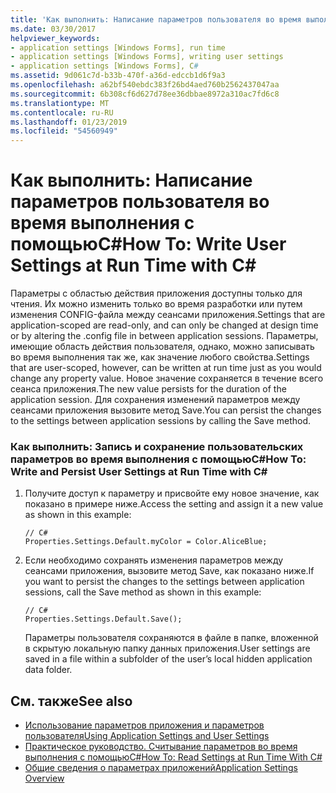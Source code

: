 ```yaml
---
title: 'Как выполнить: Написание параметров пользователя во время выполнения с помощьюC#'
ms.date: 03/30/2017
helpviewer_keywords:
- application settings [Windows Forms], run time
- application settings [Windows Forms], writing user settings
- application settings [Windows Forms], C#
ms.assetid: 9d061c7d-b33b-470f-a36d-edccb1d6f9a3
ms.openlocfilehash: a62bf540ebdc383f26bd4aed760b2562437047aa
ms.sourcegitcommit: 6b308cf6d627d78ee36dbbae8972a310ac7fd6c8
ms.translationtype: MT
ms.contentlocale: ru-RU
ms.lasthandoff: 01/23/2019
ms.locfileid: "54560949"
---
```

# <a name="how-to-write-user-settings-at-run-time-with-c"></a><span data-ttu-id="21a32-102">Как выполнить: Написание параметров пользователя во время выполнения с помощьюC#</span><span class="sxs-lookup"><span data-stu-id="21a32-102">How To: Write User Settings at Run Time with C#</span></span> #
<span data-ttu-id="21a32-103">Параметры с областью действия приложения доступны только для чтения. Их можно изменить только во время разработки или путем изменения CONFIG-файла между сеансами приложения.</span><span class="sxs-lookup"><span data-stu-id="21a32-103">Settings that are application-scoped are read-only, and can only be changed at design time or by altering the .config file in between application sessions.</span></span> <span data-ttu-id="21a32-104">Параметры, имеющие область действия пользователя, однако, можно записывать во время выполнения так же, как значение любого свойства.</span><span class="sxs-lookup"><span data-stu-id="21a32-104">Settings that are user-scoped, however, can be written at run time just as you would change any property value.</span></span> <span data-ttu-id="21a32-105">Новое значение сохраняется в течение всего сеанса приложения.</span><span class="sxs-lookup"><span data-stu-id="21a32-105">The new value persists for the duration of the application session.</span></span> <span data-ttu-id="21a32-106">Для сохранения изменений параметров между сеансами приложения вызовите метод Save.</span><span class="sxs-lookup"><span data-stu-id="21a32-106">You can persist the changes to the settings between application sessions by calling the Save method.</span></span>  
  
### <a name="how-to-write-and-persist-user-settings-at-run-time-with-c"></a><span data-ttu-id="21a32-107">Как выполнить: Запись и сохранение пользовательских параметров во время выполнения с помощьюC#</span><span class="sxs-lookup"><span data-stu-id="21a32-107">How To: Write and Persist User Settings at Run Time with C#</span></span>  
  
1.  <span data-ttu-id="21a32-108">Получите доступ к параметру и присвойте ему новое значение, как показано в примере ниже.</span><span class="sxs-lookup"><span data-stu-id="21a32-108">Access the setting and assign it a new value as shown in this example:</span></span>  
  
    ```  
    // C#  
    Properties.Settings.Default.myColor = Color.AliceBlue;  
    ```  
  
2.  <span data-ttu-id="21a32-109">Если необходимо сохранять изменения параметров между сеансами приложения, вызовите метод Save, как показано ниже.</span><span class="sxs-lookup"><span data-stu-id="21a32-109">If you want to persist the changes to the settings between application sessions, call the Save method as shown in this example:</span></span>  
  
    ```  
    // C#  
    Properties.Settings.Default.Save();  
    ```  
  
     <span data-ttu-id="21a32-110">Параметры пользователя сохраняются в файле в папке, вложенной в скрытую локальную папку данных приложения.</span><span class="sxs-lookup"><span data-stu-id="21a32-110">User settings are saved in a file within a subfolder of the user’s local hidden application data folder.</span></span>  
  
## <a name="see-also"></a><span data-ttu-id="21a32-111">См. также</span><span class="sxs-lookup"><span data-stu-id="21a32-111">See also</span></span>
- [<span data-ttu-id="21a32-112">Использование параметров приложения и параметров пользователя</span><span class="sxs-lookup"><span data-stu-id="21a32-112">Using Application Settings and User Settings</span></span>](../../../../docs/framework/winforms/advanced/using-application-settings-and-user-settings.md)
- [<span data-ttu-id="21a32-113">Практическое руководство. Считывание параметров во время выполнения с помощьюC#</span><span class="sxs-lookup"><span data-stu-id="21a32-113">How To: Read Settings at Run Time With C#</span></span>](../../../../docs/framework/winforms/advanced/how-to-read-settings-at-run-time-with-csharp.md)
- [<span data-ttu-id="21a32-114">Общие сведения о параметрах приложений</span><span class="sxs-lookup"><span data-stu-id="21a32-114">Application Settings Overview</span></span>](../../../../docs/framework/winforms/advanced/application-settings-overview.md)
